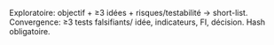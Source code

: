 Exploratoire: objectif + ≥3 idées + risques/testabilité → short-list. Convergence: ≥3 tests falsifiants/ idée, indicateurs, FI, décision. Hash obligatoire.